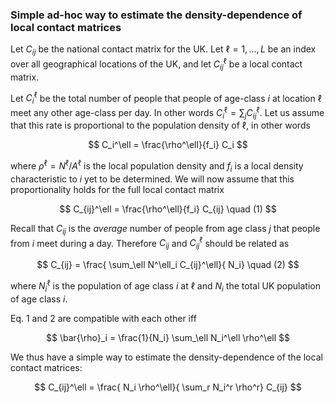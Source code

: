### Simple ad-hoc way to estimate the density-dependence of local contact matrices

Let $C_{ij}$ be the national contact matrix for the UK. Let $\ell=1,\dots,L$ be an index over all geographical locations of the UK, and let $C^\ell_{ij}$ be a local contact matrix.

Let $C_i^\ell$ be the total number of people that people of age-class $i$ at location $\ell$ meet any other age-class per day. In other words $C^\ell_i = \sum_j C^\ell_{ij}$. Let us assume that this rate is proportional to the population density of $\ell$, in other words

$$
C_i^\ell = \frac{\rho^\ell}{f_i} C_i
$$

where $\rho^\ell = N^\ell / A^\ell$ is the local population density and $f_i$ is a local density characteristic to $i$ yet to be determined. We will now assume that this proportionality holds for the full local contact matrix

$$
C_{ij}^\ell = \frac{\rho^\ell}{f_i} C_{ij} \quad (1)
$$

Recall that $C_{ij}$ is the *average* number of people from age class $j$ that people from $i$ meet during a day. Therefore $C_{ij}$ and $C^\ell_{ij}$ should be related as

$$
C_{ij} = \frac{ \sum_\ell N^\ell_i C_{ij}^\ell}{ N_i} \quad (2)
$$

where $N^\ell_i$ is the population of age class $i$ at $\ell$ and $N_i$ the total UK population of age class $i$.

Eq. 1 and 2 are compatible with each other iff

$$
\bar{\rho}_i = \frac{1}{N_i} \sum_\ell N_i^\ell \rho^\ell
$$

We thus have a simple way to estimate the density-dependence of the local contact matrices:

$$
C_{ij}^\ell = \frac{ N_i \rho^\ell}{ \sum_r N_i^r \rho^r} C_{ij}
$$
<!--stackedit_data:
eyJoaXN0b3J5IjpbLTEwNDM3NDI5NTEsNjgwMzIxNzgyLDg3Mj
gyNjg1MiwtMjY3MTI1NjY4LC0xMzc5NzQ2ODE4LDU3Mjc2OTc4
NywxMDI0NTczMDEyXX0=
-->
